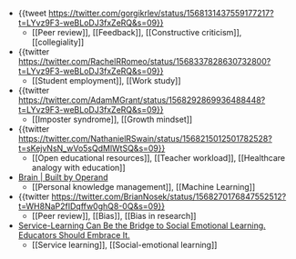 - {{tweet https://twitter.com/gorgikrlev/status/1568131437559177217?t=LYvz9F3-weBLoDJ3fxZeRQ&s=09}}
	- [[Peer review]], [[Feedback]], [[Constructive criticism]], [[collegiality]]
- {{twitter https://twitter.com/RachelRRomeo/status/1568337828630732800?t=LYvz9F3-weBLoDJ3fxZeRQ&s=09}}
	- [[Student employment]], [[Work study]]
- {{twitter https://twitter.com/AdamMGrant/status/1568292869936488448?t=LYvz9F3-weBLoDJ3fxZeRQ&s=09}}
	- [[Imposter syndrome]], [[Growth mindset]]
- {{twitter https://twitter.com/NathanielRSwain/status/1568215012501782528?t=sKejvNsN_wVo5sQdMlWtSQ&s=09}}
	- [[Open educational resources]], [[Teacher workload]], [[Healthcare analogy with education]]
- [Brain | Built by Operand](https://brain.operand.ai/)
	- [[Personal knowledge management]], [[Machine Learning]]
- {{twitter https://twitter.com/BrianNosek/status/1568270176847552512?t=WH8NaP2fIDqffw0ghQ8-0Q&s=09}}
	- [[Peer review]], [[Bias]], [[Bias in research]]
- [Service-Learning Can Be the Bridge to Social Emotional Learning. Educators Should Embrace It.](https://www.edsurge.com/news/2022-09-06-service-learning-can-be-the-bridge-to-social-emotional-learning-educators-should-embrace-it)
	- [[Service learning]], [[Social-emotional learning]]